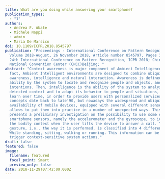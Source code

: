 ```yaml
---
title: What are you doing while answering your smartphone?
publication_types:
  - "1"
authors:
  - Andrea F. Abate
  - Michele Nappi
  - admin
  - Maria De Marsico
doi: 10.1109/ICPR.2018.8545797
publication: "Proceedings - International Conference on Pattern Recognition
  Volume 2018-August, 26 November 2018, Article number 8545797, Pages 3120-3125
  24th International Conference on Pattern Recognition, ICPR 2018; China
  National Convention Center (CNCC)Beijing; "
abstract: "Context awareness is major component of Ambient Intelligence. In
  fact, Ambient Intelligent environments are designed to combine ubiquity,
  awareness, intelligence and natural interaction. Awareness is defined as the
  ability by the system to locate and recognize people and objects, and their
  intentions. Then, intelligence is the ability of the system to analyze the
  detected context and to adapt its behavior to people and situations, and to
  learn over time, in order to provide users with personalized services. These
  concepts date back to late'90, but nowadays the widespread and ubiquitous
  availability of mobile devices, equipped with several different sensors,
  allows to put them into practice in a number of unexpected ways. This work
  presents a preliminary investigation on the possibility to use some of the
  smartphone sensors, namely the accelerometer and the gyroscope, to identify
  the bodily context when the user lifts the device to answer a call. The arm
  gesture, i.e., the way it is performed, is classified into 4 different states:
  While standing, sitting, walking or running. This information can be used to
  trigger context-sensitive system actions."
draft: false
featured: false
image:
  filename: featured
  focal_point: Smart
  preview_only: false
date: 2018-11-29T07:42:00.000Z
---
```

